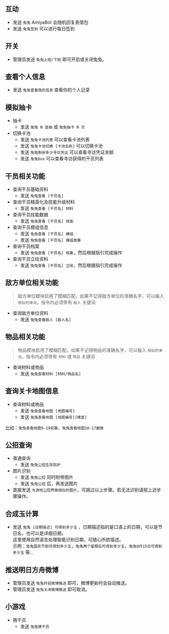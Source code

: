 ## 互动

- 发送 `兔兔` AmiyaBot 会随机回复表情包
- 发送 `兔兔签到` 可以进行每日签到

## 开关

- 管理员发送 `兔兔上班/下班` 即可开启或关闭兔兔。

## 查看个人信息

- 发送 `兔兔查看我的信息` 查看你的个人记录

## 模拟抽卡

- 抽卡
    - 发送 `兔兔 N 连抽` 或 `兔兔抽卡 N 次`
- 切换卡池
    - 发送 `兔兔卡池列表` 可以查看卡池列表
    - 发送 `兔兔卡池切换 [卡池名称]` 可以切换卡池
    - 发送 `兔兔剩余多少寻访凭证` 可以查看寻访凭证余额
    - 发送 `兔兔box` 可以查看寻访获得的干员列表

## 干员相关功能

- 查询干员基础资料
    - 发送 `兔兔查看 [干员名]`
- 查询干员精英化及技能升级材料
    - 发送 `兔兔查看 [干员名] 材料`
- 查询干员技能数据
    - 发送 `兔兔查看 [干员名] 技能`
- 查询干员模组信息
    - 发送 `兔兔查看 [干员名] 模组`
    - 发送 `兔兔查看 [干员名] 模组故事`
- 查询干员档案
    - 发送 `兔兔查看 [干员名] 档案`，然后根据指引完成操作
- 查询干员立绘资料
    - 发送 `兔兔查看 [干员名] 立绘`，然后根据指引完成操作

## 敌方单位相关功能

> 敌方单位模块启用了模糊匹配，如果不记得敌方单位的准确名字，可以输入 `相似的单词`，指令内必须带有 `敌人` 关键词

- 查询敌方单位资料
    - 发送 `兔兔查看敌人 [敌人名]`

## 物品相关功能

> 物品模块启用了模糊匹配，如果不记得物品的准确名字，可以输入 `相似的单词`，指令内必须带有 `材料` 或 `物品` 关键词

- 查询材料或物品
    - 发送 `兔兔查看材料 [材料/物品名]`

## 查询关卡地图信息

- 查询材料或物品
    - 发送 `兔兔查看地图 [地图编号]`
    - 发送 `兔兔查看地图 [地图编号][难度]`

比如：`兔兔查看地图9-19突袭`、`兔兔查看地图10-17磨难`

## 公招查询

- 普通查询
    - 发送 `兔兔公招生存防护`
- 图片识别
    - 发送 `兔兔公招` 同时附带图片
    - 发送 `兔兔公招` 后，再发送图片
- 直接发送 `与游戏公招界面相似的图片`，可跳过以上步骤。若无法识别请按上述步骤操作。

## 合成玉计算

- 发送 `兔兔 [日期描述] 可得到多少玉` ，日期描述指的是口语上的日期，可以是节日名，也可以是详细日期。<br>
  这里使用自然语言处理智能识别日期，可随心所欲描述。<br>
  示例：`兔兔国庆节前可得到多少玉`，`兔兔两个星期后可得到多少玉`，`兔兔8月15日可得到多少玉` 等...

## 推送明日方舟微博

- 管理员发送 `兔兔开启微博推送` 即可，微博更新时会自动推送。
- 管理员发送 `兔兔关闭微博推送` 即可取消。

## 小游戏

- 猜干员
    - 发送 `兔兔猜干员`
